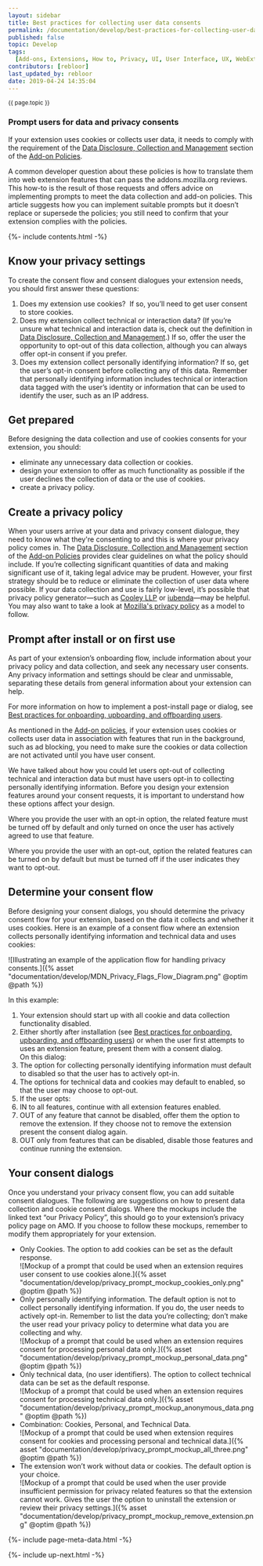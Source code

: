 ```yaml
---
layout: sidebar
title: Best practices for collecting user data consents
permalink: /documentation/develop/best-practices-for-collecting-user-data-consents/
published: false
topic: Develop
tags:
  [Add-ons, Extensions, How to, Privacy, UI, User Interface, UX, WebExtensions]
contributors: [rebloor]
last_updated_by: rebloor
date: 2019-04-24 14:35:04
---
```


<!-- Page Hero Banner -->

<section class="page-hero">
<div class="module">
<article class="module-content grid-x grid-padding-x">
<div class="cell small-12">
<div class="page-hero-description" markdown="1">
<p class="section-title"><small>{{ page.topic }}</small></p>

# Prompt users for data and privacy consents

If your extension uses cookies or collects user data, it needs to comply with the requirement of the [Data Disclosure, Collection and Management](https://developer.mozilla.org/en-US/docs/Mozilla/Add-ons/AMO/Policy/Reviews#Data_Disclosure_Collection_and_Management) section of the [Add-on Policies](https://developer.mozilla.org/en-US/docs/Mozilla/Add-ons/AMO/Policy/Reviews).

A common developer question about these policies is how to translate them into web extension features that can pass the addons.mozilla.org reviews. This how-to is the result of those requests and offers advice on implementing prompts to meet the data collection and add-on policies. This article suggests how you can implement suitable prompts but it doesn’t replace or supersede the policies; you still need to confirm that your extension complies with the policies.

</div>
<div class="page-hero-cta"></div>
</div>
</article>
</div>
</section>

<!-- END: Page Hero Banner -->

<!-- Single Column Body Module -->

<section id="know-your-privacy-settings" class="module">
<aside class="module-aside table-of-contents">

{%- include contents.html -%}

</aside>
<article class="module-content grid-x grid-padding-x">
<div class="cell small-12" markdown="1">

## Know your privacy settings

To create the consent flow and consent dialogues your extension needs, you should first answer these questions:

1. Does my extension use cookies?  If so, you’ll need to get user consent to store cookies.
2. Does my extension collect technical or interaction data? (If you’re unsure what technical and interaction data is, check out the definition in [Data Disclosure, Collection and Management](https://developer.mozilla.org/en-US/docs/Mozilla/Add-ons/AMO/Policy/Reviews#Data_Disclosure_Collection_and_Management).) If so, offer the user the opportunity to opt-out of this data collection, although you can always offer opt-in consent if you prefer.
3. Does my extension collect personally identifying information? If so, get the user’s opt-in consent before collecting any of this data. Remember that personally identifying information includes technical or interaction data tagged with the user’s identity or information that can be used to identify the user, such as an IP address.

</div>
</article>
</section>

<!-- END: Single Column Body Module -->

<!-- Single Column Body Module -->

<section id="get-prepared" class="module">
<article class="module-content grid-x grid-padding-x">
<div class="cell small-12" markdown="1">

## Get prepared

Before designing the data collection and use of cookies consents for your extension, you should:

- eliminate any unnecessary data collection or cookies.
- design your extension to offer as much functionality as possible if the user declines the collection of data or the use of cookies.
- create a privacy policy.

</div>
</article>
</section>

<!-- END: Single Column Body Module -->

<!-- Single Column Body Module -->

<section id="create-a-privacy-policy" class="module">
<article class="module-content grid-x grid-padding-x">
<div class="cell small-12" markdown="1">

## Create a privacy policy

When your users arrive at your data and privacy consent dialogue, they need to know what they're consenting to and this is where your privacy policy comes in. The [Data Disclosure, Collection and Management](https://developer.mozilla.org/en-US/docs/Mozilla/Add-ons/AMO/Policy/Reviews#Data_Disclosure_Collection_and_Management) section of the [Add-on Policies](https://developer.mozilla.org/en-US/docs/Mozilla/Add-ons/AMO/Policy/Reviews) provides clear guidelines on what the policy should include. If you’re collecting significant quantities of data and making significant use of it, taking legal advice may be prudent. However, your first strategy should be to reduce or eliminate the collection of user data where possible. If your data collection and use is fairly low-level, it’s possible that privacy policy generator—such as [Cooley LLP](https://www.cooleygo.com/documents/privacy-policy/) or [iubenda](http://www.iubenda.com)—may be helpful. You may also want to take a look at [Mozilla's privacy policy](https://www.mozilla.org/en-US/privacy/) as a model to follow.

</div>
</article>
</section>

<!-- END: Single Column Body Module -->

<!-- Single Column Body Module -->

<section id="prompt-after-install-or-on-first-use" class="module">
<article class="module-content grid-x grid-padding-x">
<div class="cell small-12" markdown="1">

## Prompt after install or on first use

As part of your extension’s onboarding flow, include information about your privacy policy and data collection, and seek any necessary user consents. Any privacy information and settings should be clear and unmissable, separating these details from general information about your extension can help.

For more information on how to implement a post-install page or dialog, see [Best practices for onboarding, upboarding, and offboarding users](https://developer.mozilla.org/en-US/docs/Mozilla/Add-ons/WebExtensions/onboarding_upboarding_offboarding_best_practices).

As mentioned in the [Add-on policies](https://developer.mozilla.org/en-US/docs/Mozilla/Add-ons/AMO/Policy/Reviews#Data_Disclosure_Collection_and_Management), if your extension uses cookies or collects user data in association with features that run in the background, such as ad blocking, you need to make sure the cookies or data collection are not activated until you have user consent.

We have talked about how you could let users opt-out of collecting technical and interaction data but must have users opt-in to collecting personally identifying information. Before you design your extension features around your consent requests, it is important to understand how these options affect your design.

Where you provide the user with an opt-in option, the related feature must be turned off by default and only turned on once the user has actively agreed to use that feature.

Where you provide the user with an opt-out, option the related features can be turned on by default but must be turned off if the user indicates they want to opt-out.

</div>
</article>
</section>

<!-- END: Single Column Body Module -->

<!-- Single Column Body Module -->

<section id="determine-your-consent-flow" class="module">
<article class="module-content grid-x grid-padding-x">
<div class="cell small-12" markdown="1">

## Determine your consent flow

Before designing your consent dialogs, you should determine the privacy consent flow for your extension, based on the data it collects and whether it uses cookies. Here is an example of a consent flow where an extension collects personally identifying information and technical data and uses cookies:

![Illustrating an example of the application flow for handling privacy consents.]({% asset "documentation/develop/MDN_Privacy_Flags_Flow_Diagram.png" @optim @path %})

In this example:

1. Your extension should start up with all cookie and data collection functionality disabled.
2. Either shortly after installation (see [Best practices for onboarding, upboarding, and offboarding users](https://developer.mozilla.org/en-US/docs/Mozilla/Add-ons/WebExtensions/onboarding_upboarding_offboarding_best_practices)) or when the user first attempts to uses an extension feature, present them with a consent dialog.  
   On this dialog:
3. The option for collecting personally identifying information must default to disabled so that the user has to actively opt-in.
4. The options for technical data and cookies may default to enabled, so that the user may choose to opt-out.
5. If the user opts:
6. IN to all features, continue with all extension features enabled.
7. OUT of any feature that cannot be disabled, offer them the option to remove the extension. If they choose not to remove the extension present the consent dialog again.
8. OUT only from features that can be disabled, disable those features and continue running the extension.

</div>
</article>
</section>

<!-- END: Single Column Body Module -->

<!-- Single Column Body Module -->

<section id="your-consent-dialogs" class="module">
<article class="module-content grid-x grid-padding-x">
<div class="cell small-12" markdown="1">

## Your consent dialogs

Once you understand your privacy consent flow, you can add suitable consent dialogues. The following are suggestions on how to present data collection and cookie consent dialogs. Where the mockups include the linked text “our Privacy Policy”, this should go to your extension’s privacy policy page on AMO. If you choose to follow these mockups, remember to modify them appropriately for your extension.

- Only Cookies. The option to add cookies can be set as the default response.  
  ![Mockup of a prompt that could be used when an extension requires user consent to use cookies alone.]({% asset "documentation/develop/privacy_prompt_mockup_cookies_only.png" @optim @path %})
- Only personally identifying information. The default option is not to collect personally identifying information. If you do, the user needs to actively opt-in. Remember to list the data you’re collecting; don’t make the user read your privacy policy to determine what data you are collecting and why.  
  ![Mockup of a prompt that could be used when an extension requires consent for processing personal data only.]({% asset "documentation/develop/privacy_prompt_mockup_personal_data.png" @optim @path %})
- Only technical data, (no user identifiers). The option to collect technical data can be set as the default response.  
  ![Mockup of a prompt that could be used when an extension requires consent for processing technical data only.]({% asset "documentation/develop/privacy_prompt_mockup_anonymous_data.png" @optim @path %})
- Combination: Cookies, Personal, and Technical Data.  
  ![Mockup of a prompt that could be used when extension requires consent for cookies and processing personal and technical data.]({% asset "documentation/develop/privacy_prompt_mockup_all_three.png" @optim @path %})
- The extension won’t work without data or cookies. The default option is your choice.  
  ![Mockup of a prompt that could be used when the user provide insufficient permission for privacy related features so that the extension cannot work. Gives the user the option to uninstall the extension or review their privacy settings.]({% asset "documentation/develop/privacy_prompt_mockup_remove_extension.png" @optim @path %})

</div>
</article>
</section>

<!-- END: Single Column Body Module -->

<!-- Meta Data -->

{%- include page-meta-data.html -%}

<!-- END: Meta Data -->

<!-- Up Next -->

{%- include up-next.html -%}

<!-- END: Up Next -->
